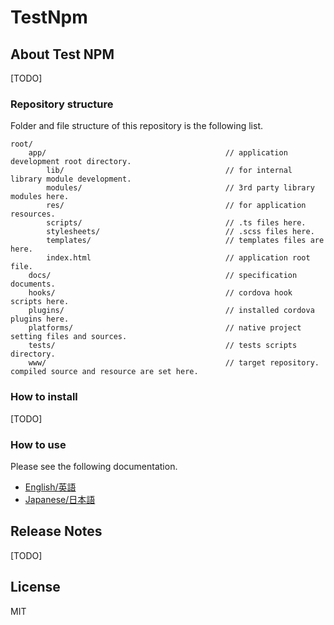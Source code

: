 ﻿# TestNpm

## About Test NPM

[TODO]


### Repository structure
Folder and file structure of this repository is the following list.

    root/
        app/                                        // application development root directory.
            lib/                                    // for internal library module development.
            modules/                                // 3rd party library modules here.
            res/                                    // for application resources.
            scripts/                                // .ts files here.
            stylesheets/                            // .scss files here.
            templates/                              // templates files are here.
            index.html                              // application root file.
        docs/                                       // specification documents.
        hooks/                                      // cordova hook scripts here.
        plugins/                                    // installed cordova plugins here.
        platforms/                                  // native project setting files and sources.
        tests/                                      // tests scripts directory.
        www/                                        // target repository. compiled source and resource are set here.


### How to install

[TODO]

### How to use
Please see the following documentation.

- [English/英語](docs/en)
- [Japanese/日本語](docs/ja)

## Release Notes

[TODO]

## License

MIT
